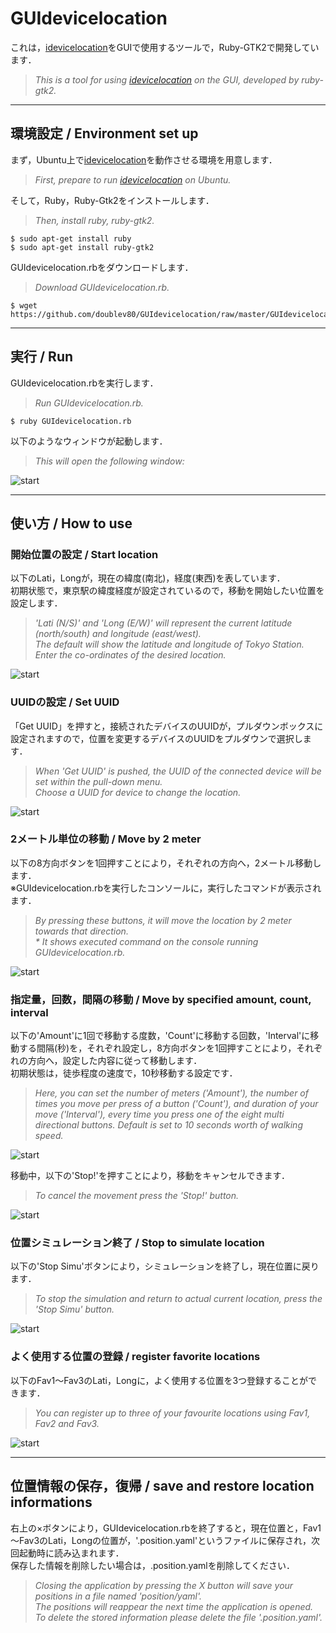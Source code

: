 # GUIdevicelocation

これは，[idevicelocation](https://github.com/JonGabilondoAngulo/idevicelocation)をGUIで使用するツールで，Ruby-GTK2で開発しています．

> _This is a tool for using [idevicelocation](https://github.com/JonGabilondoAngulo/idevicelocation) on the GUI, developed by ruby-gtk2._

---

## 環境設定 / Environment set up

まず，Ubuntu上で[idevicelocation](https://github.com/JonGabilondoAngulo/idevicelocation#about)を動作させる環境を用意します．

> _First, prepare to run [idevicelocation](https://github.com/JonGabilondoAngulo/idevicelocation#about) on Ubuntu._

そして，Ruby，Ruby-Gtk2をインストールします．

> _Then, install ruby, ruby-gtk2._

    $ sudo apt-get install ruby
    $ sudo apt-get install ruby-gtk2

GUIdevicelocation.rbをダウンロードします．

> _Download GUIdevicelocation.rb._

    $ wget https://github.com/doublev80/GUIdevicelocation/raw/master/GUIdevicelocation.rb

---

## 実行 / Run

GUIdevicelocation.rbを実行します．

> _Run GUIdevicelocation.rb._

    $ ruby GUIdevicelocation.rb

以下のようなウィンドウが起動します．

> _This will open the following window:_

![start](https://raw.githubusercontent.com/doublev80/GUIdevicelocation/master/img/img1.png)

---

## 使い方 / How to use

### 開始位置の設定 / Start location

以下のLati，Longが，現在の緯度(南北)，経度(東西)を表しています．  
初期状態で，東京駅の緯度経度が設定されているので，移動を開始したい位置を設定します．

> _'Lati (N/S)' and 'Long (E/W)' will represent the current latitude (north/south) and longitude (east/west).  
> The default will show the latitude and longitude of Tokyo Station.  
> Enter the co-ordinates of the desired location._

![start](https://raw.githubusercontent.com/doublev80/GUIdevicelocation/master/img/img2.png)

### UUIDの設定 / Set UUID

「Get UUID」を押すと，接続されたデバイスのUUIDが，プルダウンボックスに設定されますので，位置を変更するデバイスのUUIDをプルダウンで選択します．

> _When 'Get UUID' is pushed, the UUID of the connected device will be set within the pull-down menu.  
> Choose a UUID for device to change the location._

![start](https://raw.githubusercontent.com/doublev80/GUIdevicelocation/master/img/img3.png)

### 2メートル単位の移動 / Move by 2 meter

以下の8方向ボタンを1回押すことにより，それぞれの方向へ，2メートル移動します．  
※GUIdevicelocation.rbを実行したコンソールに，実行したコマンドが表示されます．

> _By pressing these buttons, it will move the location by 2 meter towards that direction.  
> \* It shows executed command on the console running GUIdevicelocation.rb._

![start](https://raw.githubusercontent.com/doublev80/GUIdevicelocation/master/img/img4.png)

### 指定量，回数，間隔の移動 / Move by specified amount, count, interval

以下の'Amount'に1回で移動する度数，'Count'に移動する回数，'Interval'に移動する間隔(秒)を，それぞれ設定し，8方向ボタンを1回押すことにより，それぞれの方向へ，設定した内容に従って移動します．  
初期状態は，徒歩程度の速度で，10秒移動する設定です．

> _Here, you can set the number of meters ('Amount'), the number of times you move per press of a button ('Count'), and duration of your move ('Interval'), every time you press one of the eight multi directional buttons. Default is set to 10 seconds worth of walking speed._

![start](https://raw.githubusercontent.com/doublev80/GUIdevicelocation/master/img/img5.png)

移動中，以下の'Stop!'を押すことにより，移動をキャンセルできます．

> _To cancel the movement press the 'Stop!' button._

![start](https://raw.githubusercontent.com/doublev80/GUIdevicelocation/master/img/img6.png)

### 位置シミュレーション終了 / Stop to simulate location

以下の'Stop Simu'ボタンにより，シミュレーションを終了し，現在位置に戻ります．

> _To stop the simulation and return to actual current location, press the 'Stop Simu' button._

![start](https://raw.githubusercontent.com/doublev80/GUIdevicelocation/master/img/img7.png)

### よく使用する位置の登録 / register favorite locations

以下のFav1～Fav3のLati，Longに，よく使用する位置を3つ登録することができます．

> _You can register up to three of your favourite locations using Fav1, Fav2 and Fav3._

![start](https://raw.githubusercontent.com/doublev80/GUIdevicelocation/master/img/img8.png)

---

## 位置情報の保存，復帰 / save and restore location informations

右上の×ボタンにより，GUIdevicelocation.rbを終了すると，現在位置と，Fav1～Fav3のLati，Longの位置が，'.position.yaml'というファイルに保存され，次回起動時に読み込まれます．  
保存した情報を削除したい場合は，.position.yamlを削除してください．

> _Closing the application by pressing the X button will save your positions in a file named 'position/yaml'.  
> The positions will reappear the next time the application is opened.  
> To delete the stored information please delete the file '.position.yaml'._
